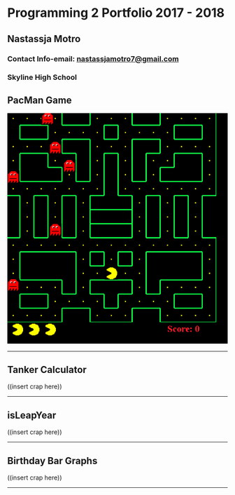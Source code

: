 # Programming 2 Portfolio 2017 - 2018
## Nastassja Motro
### Contact Info-email: [nastassjamotro7@gmail.com](mailto:nastassjamotro7@gmail.com)
### Skyline High School

## PacMan Game
[![Alt text](https://github.com/nastassjamotro/Programming-2-Portfolio/blob/master/img/PacMan.png "PacMan Game")](https://natassjamotro.github.io/Programming-2-Portfolio/PacMan)

-----
## Tanker Calculator

((insert crap here))

-----
## isLeapYear

((insert crap here))

-----

## Birthday Bar Graphs

((insert crap here))

-----

##


